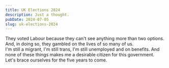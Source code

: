 ```yaml
---
title: UK Elections 2024
description: Just a thought.
pubDate: 2024-07-05
slug: uk-elections-2024
---
```


They voted Labour because they can't see anything more than two options.  
And, in doing so, they gambled on the lives of so many of us.  
I'm still a migrant, I'm still trans, I'm still unemployed and on benefits. And none of these things makes me a desirable citizen for this government.  
Let's brace ourselves for the five years to come.
